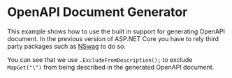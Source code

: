 # OpenAPI Document Generator

This example shows how to use the built in support for generating OpenAPI document. In the previous version of ASP.NET Core you have to rely third party packages such as [NSwag](https://github.com/RicoSuter/NSwag) to do so.

You can see that we use `.ExcludeFromDescription();` to exclude `MapGet("\")` from being described in the generated OpenAPI document.